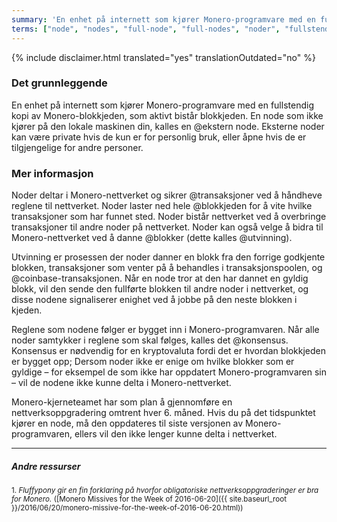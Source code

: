 ```yaml
---
summary: 'En enhet på internett som kjører Monero-programvare med en fullstendig kopi av Monero-blokkjeden. Den kan være lokal eller ekstern'
terms: ["node", "nodes", "full-node", "full-nodes", "noder", "fullstendig node", "fullstendige noder"]
---
```


{% include disclaimer.html translated="yes" translationOutdated="no" %}

### Det grunnleggende

En enhet på internett som kjører Monero-programvare med en fullstendig kopi
av Monero-blokkjeden, som aktivt bistår blokkjeden. En node som ikke kjører
på den lokale maskinen din, kalles en @ekstern node. Eksterne noder kan være
private hvis de kun er for personlig bruk, eller åpne hvis de er
tilgjengelige for andre personer.

### Mer informasjon

Noder deltar i Monero-nettverket og sikrer @transaksjoner ved å håndheve
reglene til nettverket. Noder laster ned hele @blokkjeden for å vite hvilke
transaksjoner som har funnet sted. Noder bistår nettverket ved å overbringe
transaksjoner til andre noder på nettverket. Noder kan også velge å bidra
til Monero-nettverket ved å danne @blokker (dette kalles @utvinning).

Utvinning er prosessen der noder danner en blokk fra den forrige godkjente
blokken, transaksjoner som venter på å behandles i transaksjonspoolen, og
@coinbase-transaksjonen. Når en node tror at den har dannet en gyldig blokk,
vil den sende den fullførte blokken til andre noder i nettverket, og disse
nodene signaliserer enighet ved å jobbe på den neste blokken i kjeden.

Reglene som nodene følger er bygget inn i Monero-programvaren. Når alle
noder samtykker i reglene som skal følges, kalles det @konsensus. Konsensus
er nødvendig for en kryptovaluta fordi det er hvordan blokkjeden er bygget
opp; Dersom noder ikke er enige om hvilke blokker som er gyldige – for
eksempel de som ikke har oppdatert Monero-programvaren sin – vil de nodene
ikke kunne delta i Monero-nettverket.

Monero-kjerneteamet har som plan å gjennomføre en nettverksoppgradering
omtrent hver 6. måned. Hvis du på det tidspunktet kjører en node, må den
oppdateres til siste versjonen av Monero-programvaren, ellers vil den ikke
lenger kunne delta i nettverket.

---

##### Andre ressurser

<sub>1. *Fluffypony gir en fin forklaring på hvorfor obligatoriske nettverksoppgraderinger er bra for Monero.* ([Monero Missives for the Week of 2016-06-20]({{ site.baseurl_root }}/2016/06/20/monero-missive-for-the-week-of-2016-06-20.html))</sub>
